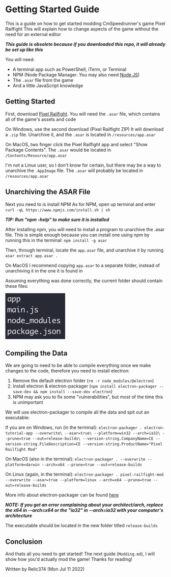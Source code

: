 # Getting Started Guide

This is a guide on how to get started modding CmSpeedrunner's game Pixel Railfight
This will explain how to change aspects of the game without the need for an external editor

***This guide is obsolete because if you downloaded this repo, it will already be set up like this***

You will need:
- A terminal app such as PowerShell, iTerm, or Terminal
- NPM (Node Package Manager. You may also need [Node JS](https://nodejs.org/en/))
- The `.asar` file from the game
- And a little JavaScript knowledge

## Getting Started

First, download [Pixel Railfight](https://cmspeedrunner.itch.io/pixel-railfight).
You will need the `.asar` file, which contains all of the game's assets and code

On Windows, use the second download (Pixel Railfight ZIP)
It will download a `.zip` file. Unarchive it, and the `.asar` is located in `/resources/app.asar`

On MacOS, two finger click the Pixel Railfight app and select "Show Package Contents".
The `.asar` would be located in `/Contents/Resource/app.asar`

I'm not a Linux user, so I don't know for certain, but there may be a way to unarchive the `.AppImage` file.
The `.asar` will probably be located in `/resources/app.asar`

Unarchiving the ASAR File
---------
Next you need to is install NPM
As for NPM, open up terminal and enter `curl -qL https://www.npmjs.com/install.sh | sh`

***TIP:
     Run "npm -help" to make sure it is installed***

After installing npm, you will need to install a program to unarchive the .asar file.
This is simple enough because you can install one using npm by running this in the terminal: `npm install -g asar`

Then, through terminal, locate the `app.asar` file, and unarchive it by running `asar extract app.asar .`

On MacOS I recommend copying `app.asar` to a separate folder, instead of unarchiving it in the one it is found in

Assuming everything was done correctly, the current folder should contain these files:

![List of files](images/list.png)

Compiling the Data
-----------
We are going to need to be able to compile everything once we make changes to the code, therefore you need to install electron:
1. Remove the default electron folder (`rm -r node_modules/@electron`)
2. Install electron & electron-packager (`npm install electron-packager --save-dev && npm install --save-dev electron`)
3. NPM may ask you to fix some "vulnerabilities", but most of the time this is unimportant

We will use electron-packager to compile all the data and spit out an executable:

If you are on Windows, run (in the terminal):
`electron-packager . electron-tutorial-app --overwrite\
 --asar=true\
 --platform=win32 --arch=ia32\
 --prune=true --out=release-builds\
 --version-string.CompanyName=CE --version-string.FileDescription=CE --version-string.ProductName="Pixel Railfight Mod"`

On MacOS (also in the terminal):
`electron-packager . --overwrite --platform=darwin --arch=x64 --prune=true --out=release-builds`

On Linux (again, in the terminal):
`electron-packager . pixel-railfight-mod --overwrite --asar=true --platform=linux --arch=x64 --prune=true --out=release-builds`

More info about electron-packager can be found [here](https://www.christianengvall.se/electron-packager-tutorial/)

***NOTE:
     If you get an error complaining about your architect/arch, replace the x64 in --arch=x64 or the "ia32" in --arch=ia32 with your computer's architecture***

The executable should be located in the new folder titled `release-builds`

Conclusion
-----
And thats all you need to get started! The next guide (`Modding.md`), I will show how you'd actually mod the game!
Thanks for reading!

Written by Relic374 (Mon Jul 11 2022)
